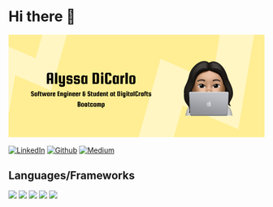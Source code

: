 # Hi there 👋

![Sorting Algorithm Preview](https://github.com/alyssadicarlo/alyssadicarlo/blob/main/header.png?raw=true)

[![LinkedIn](https://img.shields.io/badge/LinkedIn-0077B5?style=for-the-badge&logo=linkedin&logoColor=white)](https://www.linkedin.com/in/alyssa-dicarlo/)
[![Github](https://img.shields.io/badge/GitHub-100000?style=for-the-badge&logo=github&logoColor=white)](https://github.com/alyssadicarlo)
[![Medium](https://img.shields.io/badge/Medium-12100E?style=for-the-badge&logo=medium&logoColor=white)](https://alyssadicarlo.medium.com/)

## Languages/Frameworks
<img src="https://img.shields.io/badge/Python-14354C?style=for-the-badge&logo=python&logoColor=white"> <img src="https://img.shields.io/badge/HTML5-E34F26?style=for-the-badge&logo=html5&logoColor=white"> <img src="https://img.shields.io/badge/CSS3-1572B6?style=for-the-badge&logo=css3&logoColor=white"> <img src="https://img.shields.io/badge/JavaScript-F7DF1E?style=for-the-badge&logo=javascript&logoColor=black"> <img src="https://img.shields.io/badge/React-20232A?style=for-the-badge&logo=react&logoColor=61DAFB">
